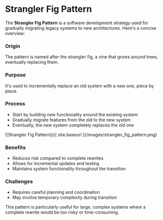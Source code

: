 # Strangler Fig Pattern

The **Strangler Fig Pattern** is a software development strategy used for gradually migrating legacy systems to new architectures. Here's a concise overview:

### Origin

The pattern is named after the strangler fig, a vine that grows around trees, eventually replacing them.

### Purpose

It's used to incrementally replace an old system with a new one, piece by piece.

### Process

   - Start by building new functionality around the existing system
   - Gradually migrate features from the old to the new system
   - Eventually, the new system completely replaces the old one

![Strangler Fig Pattern]({{ site.baseurl }}/images/strangler_fig_pattern.png)

### Benefits

   - Reduces risk compared to complete rewrites
   - Allows for incremental updates and testing
   - Maintains system functionality throughout the transition

### Challenges

   - Requires careful planning and coordination
   - May involve temporary complexity during transition

This pattern is particularly useful for large, complex systems where a complete rewrite would be too risky or time-consuming.
